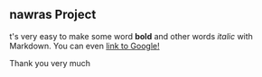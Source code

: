 ## nawras Project 

t's very easy to make some word **bold** and other words *italic* with Markdown. You can even [link to Google!](http://google.com)

Thank you very much 
